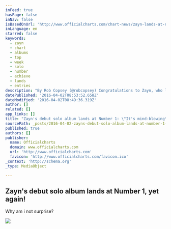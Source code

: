```yaml
---
inFeed: true
hasPage: false
inNav: false
isBasedOnUrl: 'http://www.officialcharts.com/chart-news/zayn-lands-at-number-1-with-debut-solo-album-mind-of-mine-it-s-mind-blowing-__14463/'
inLanguage: en
starred: false
keywords:
  - zayn
  - chart
  - albums
  - top
  - week
  - solo
  - number
  - achieve
  - lands
  - entries
description: "By Rob Copsey (@robcopsey) Congratulations to Zayn, who lands straight in at Number 1 on this week's Official Albums Chart with his solo debut. Mind Of Mine takes the top spot on this week's chart, finishing just over 4,000 combined sales ahead of his closest rival, Adele's 25, which is knocked down to second place."
datePublished: '2016-04-02T08:53:52.658Z'
dateModified: '2016-04-02T08:49:36.319Z'
author: []
related: []
app_links: []
title: "Zayn's debut solo album lands at Number 1: \"It's mind-blowing\""
sourcePath: _posts/2016-04-02-zayns-debut-solo-album-lands-at-number-1-its-mind-blowin.md
published: true
authors: []
publisher:
  name: Officialcharts
  domain: www.officialcharts.com
  url: 'http://www.officialcharts.com'
  favicon: 'http://www.officialcharts.com/favicon.ico'
_context: 'http://schema.org'
_type: MediaObject

---
```

<article style=""><h1>Zayn's debut solo album lands at Number 1, yet again!</h1><p>Why am i not surprise? </p><img src="https://s3-us-west-2.amazonaws.com/the-grid-img/p/bcf0586d818f8b2598daae42fa6d9838792c6116.jpg" /></article>